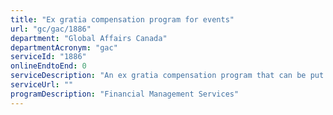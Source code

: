```yaml
---
title: "Ex gratia compensation program for events"
url: "gc/gac/1886"
department: "Global Affairs Canada"
departmentAcronym: "gac"
serviceId: "1886"
onlineEndtoEnd: 0
serviceDescription: "An ex gratia compensation program that can be put in place for international events where the Government of Canada may consider making compensation payments to commercial businesses, non-profit organizations and individuals to mitigate adverse financial consequences as a result of extraordinary security measures implemented at designated meetings hosted by Canada."
serviceUrl: ""
programDescription: "Financial Management Services"
---
```

